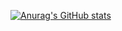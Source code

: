 [![Anurag's GitHub stats](https://github-readme-stats.vercel.app/api?username=slipdaly)](https://github.com/anuraghazra/github-readme-stats)
